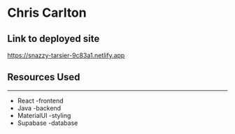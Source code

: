 # Chris Carlton
  
## Link to deployed site 

https://snazzy-tarsier-9c83a1.netlify.app 
 
## Resources Used 
 
*** 
* React -frontend
* Java -backend
* MaterialUI -styling
* Supabase -database
 
 
 

